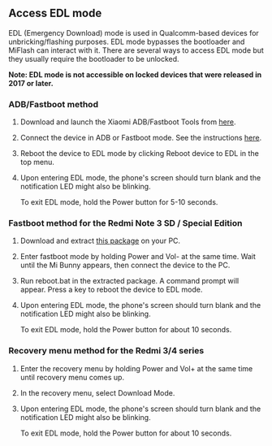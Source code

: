 ## Access EDL mode

EDL (Emergency Download) mode is used in Qualcomm-based devices for unbricking/flashing purposes. EDL mode bypasses the bootloader and MiFlash can interact with it. There are several ways to access EDL mode but they usually require the bootloader to be unlocked.

**Note: EDL mode is not accessible on locked devices that were released in 2017 or later.**

### ADB/Fastboot method

1. Download and launch the Xiaomi ADB/Fastboot Tools from [here](tools.md).

2. Connect the device in ADB or Fastboot mode. See the instructions [here](https://saki-eu.github.io/XiaomiADBFastbootTools/).

3. Reboot the device to EDL mode by clicking Reboot device to EDL in the top menu.

4. Upon entering EDL mode, the phone's screen should turn blank and the notification LED might also be blinking.

    To exit EDL mode, hold the Power button for 5-10 seconds.

### Fastboot method for the Redmi Note 3 SD / Special Edition

1. Download and extract [this package](https://www.androidfilehost.com/?fid=24591000424940129) on your PC.

2. Enter fastboot mode by holding Power and Vol- at the same time. Wait until the Mi Bunny appears, then connect the device to the PC.

3. Run reboot.bat in the extracted package. A command prompt will appear. Press a key to reboot the device to EDL mode.

4. Upon entering EDL mode, the phone's screen should turn blank and the notification LED might also be blinking.

    To exit EDL mode, hold the Power button for about 10 seconds.

### Recovery menu method for the Redmi 3/4 series

1. Enter the recovery menu by holding Power and Vol+ at the same time until recovery menu comes up.

2. In the recovery menu, select Download Mode.

3. Upon entering EDL mode, the phone's screen should turn blank and the notification LED might also be blinking.

    To exit EDL mode, hold the Power button for about 10 seconds.